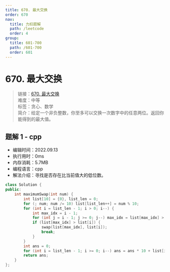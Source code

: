 ```yaml
---
title: 670. 最大交换
order: 670
nav:
  title: 力扣题解
  path: /leetcode
  order: 4
group:
  title: 601-700
  path: /601-700
  order: 601
---
```


# 670. 最大交换

> 链接：[670. 最大交换](https://leetcode.cn/problems/maximum-swap/)  
> 难度：中等  
> 标签：贪心、数学  
> 简介：给定一个非负整数，你至多可以交换一次数字中的任意两位。返回你能得到的最大值。

## 题解 1 - cpp

- 编辑时间：2022.09.13
- 执行用时：0ms
- 内存消耗：5.7MB
- 编程语言：cpp
- 解法介绍：寻找是否存在比当前值大的低位数。

```cpp
class Solution {
public:
    int maximumSwap(int num) {
        int list[10] = {0}, list_len = 0;
        for (; num; num /= 10) list[list_len++] = num % 10;
        for (int i = list_len - 1; i > 0; i--) {
            int max_idx = i - 1;
            for (int j = i - 1; j >= 0; j--) max_idx = list[max_idx] > list[j] ? max_idx : j;
            if (list[max_idx] > list[i]) {
                swap(list[max_idx], list[i]);
                break;
            }
        }
        int ans = 0;
        for (int i = list_len - 1; i >= 0; i--) ans = ans * 10 + list[i];
        return ans;
    }
};
```
